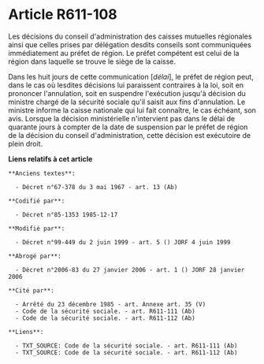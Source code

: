# Article R611-108

Les décisions du conseil d'administration des caisses mutuelles régionales ainsi que celles prises par délégation desdits
conseils sont communiquées immédiatement au préfet de région. Le préfet compétent est celui de la région dans laquelle se
trouve le siège de la caisse. 

Dans les huit jours de cette communication [*délai*], le préfet de région peut, dans le cas où lesdites décisions lui
paraissent contraires à la loi, soit en prononcer l'annulation, soit en suspendre l'exécution jusqu'à décision du ministre
chargé de la sécurité sociale qu'il saisit aux fins d'annulation. Le ministre informe la caisse nationale qui lui fait
connaître, le cas échéant, son avis. Lorsque la décision ministérielle n'intervient pas dans le délai de quarante jours à
compter de la date de suspension par le préfet de région de la décision du conseil d'administration, cette décision est
exécutoire de plein droit.

**Liens relatifs à cet article**

	**Anciens textes**:

	  - Décret n°67-378 du 3 mai 1967 - art. 13 (Ab)

	**Codifié par**:

	  - Décret n°85-1353 1985-12-17

	**Modifié par**:

	  - Décret n°99-449 du 2 juin 1999 - art. 5 () JORF 4 juin 1999

	**Abrogé par**:

	  - Décret n°2006-83 du 27 janvier 2006 - art. 1 () JORF 28 janvier 2006

	**Cité par**:

	  - Arrêté du 23 décembre 1985 - art. Annexe art. 35 (V)
	  - Code de la sécurité sociale. - art. R611-111 (Ab)
	  - Code de la sécurité sociale. - art. R611-112 (Ab)

	**Liens**:

	  - TXT_SOURCE: Code de la sécurité sociale. - art. R611-111 (Ab)
	  - TXT_SOURCE: Code de la sécurité sociale. - art. R611-112 (Ab)

